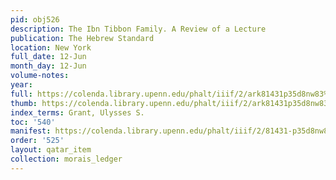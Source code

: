 ```yaml
---
pid: obj526
description: The Ibn Tibbon Family. A Review of a Lecture
publication: The Hebrew Standard
location: New York
full_date: 12-Jun
month_day: 12-Jun
volume-notes:
year:
full: https://colenda.library.upenn.edu/phalt/iiif/2/ark81431p35d8nw83%2FSHA256E-s8791299--91177d2e10923cd7c50fde4d8d08805fc69b08b40b0d8ed562552b4d0023e8a8.jpeg/full/3500,/0/default.jpg
thumb: https://colenda.library.upenn.edu/phalt/iiif/2/ark81431p35d8nw83%2FSHA256E-s8791299--91177d2e10923cd7c50fde4d8d08805fc69b08b40b0d8ed562552b4d0023e8a8.jpeg/full/!200,200/0/default.jpg
index_terms: Grant, Ulysses S.
toc: '540'
manifest: https://colenda.library.upenn.edu/phalt/iiif/2/81431-p35d8nw83/manifest
order: '525'
layout: qatar_item
collection: morais_ledger
---
```

